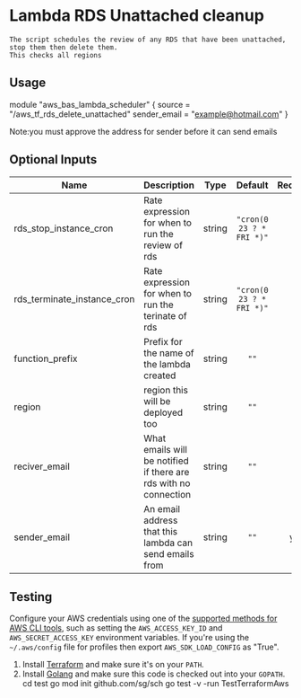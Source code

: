 # Lambda RDS Unattached cleanup
```
The script schedules the review of any RDS that have been unattached, stop them then delete them.
This checks all regions
```

## Usage


module "aws_bas_lambda_scheduler" {
  source = "/aws_tf_rds_delete_unattached"
  sender_email = "example@hotmail.com"
}

Note:you must approve the address for sender before it can send emails

## Optional Inputs

| Name | Description | Type | Default | Required |
|------|-------------|:----:|:-----:|:-----:|
| rds\_stop\_instance\_cron| Rate expression for when to run the review of rds| string | `"cron(0 23 ? * FRI *)"` | no 
| rds\_terminate\_instance\_cron| Rate expression for when to run the terinate of rds| string | `"cron(0 23 ? * FRI *)"` | no 
| function\_prefix | Prefix for the name of the lambda created | string | `""` | no |
| region | region this will be deployed too | string | `""` | no | 
| reciver_email | What emails will be notified if there are rds with no connection | string | `""` | no | 
| sender_email | An email address that this lambda can send emails from | string | `""` | yes | 




## Testing 

Configure your AWS credentials using one of the [supported methods for AWS CLI
   tools](https://docs.aws.amazon.com/cli/latest/userguide/cli-chap-getting-started.html), such as setting the
   `AWS_ACCESS_KEY_ID` and `AWS_SECRET_ACCESS_KEY` environment variables. If you're using the `~/.aws/config` file for profiles then export `AWS_SDK_LOAD_CONFIG` as "True".
1. Install [Terraform](https://www.terraform.io/) and make sure it's on your `PATH`.
1. Install [Golang](https://golang.org/) and make sure this code is checked out into your `GOPATH`.
cd test
go mod init github.com/sg/sch
go test -v -run TestTerraformAws